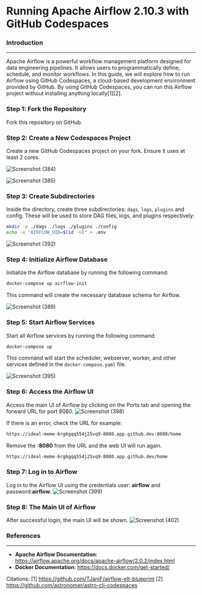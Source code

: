 **Running Apache Airflow 2.10.3 with GitHub Codespaces**
================================================

### Introduction
----------------

Apache Airflow is a powerful workflow management platform designed for data engineering pipelines. It allows users to programmatically define, schedule, and monitor workflows. In this guide, we will explore how to run Airflow using GitHub Codespaces, a cloud-based development environment provided by GitHub. By using GitHub Codespaces, you can run this Airflow project without installing anything locally[1][2].

### Step 1: Fork the Repository
Fork this repository on GitHub.

### Step 2: Create a New Codespaces Project
Create a new GitHub Codespaces project on your fork. Ensure it uses at least 2 cores.

![Screenshot (384)](https://github.com/ikhsannur1996/airflow-codespace/assets/32507742/097e99ad-b186-4fa4-8c6a-b12655deafba)

![Screenshot (385)](https://github.com/ikhsannur1996/airflow-codespace/assets/32507742/c2ef5a17-2862-4948-8033-42fc29aab90f)

### Step 3: Create Subdirectories
Inside the directory, create three subdirectories: `dags`, `logs`, `plugins` and config. These will be used to store DAG files, logs, and plugins respectively:
```bash
mkdir -p ./dags ./logs ./plugins ./config
echo -e "AIRFLOW_UID=$(id -u)" > .env
```
![Screenshot (392)](https://github.com/ikhsannur1996/airflow-codespace/assets/32507742/c0fd820a-64f3-40b8-a52f-d425769dc617)


### Step 4: Initialize Airflow Database
Initialize the Airflow database by running the following command:
```bash
docker-compose up airflow-init
```
This command will create the necessary database schema for Airflow.

![Screenshot (389)](https://github.com/ikhsannur1996/airflow-codespace/assets/32507742/c2825c80-d2f3-4a00-be21-61f95fe81459)

### Step 5: Start Airflow Services
Start all Airflow services by running the following command:
```bash
docker-compose up
```
This command will start the scheduler, webserver, worker, and other services defined in the `docker-compose.yaml` file.

![Screenshot (395)](https://github.com/ikhsannur1996/airflow-codespace/assets/32507742/bcc01892-d708-4279-b2a0-7007a451651b)

### Step 6: Access the Airflow UI
Access the main UI of Airflow by clicking on the Ports tab and opening the forward URL for port 8080. 
![Screenshot (398)](https://github.com/ikhsannur1996/airflow-codespace/assets/32507742/4d770bc0-17cd-4d48-bca8-38884b8e4ce8)

If there is an error, check the URL for example:
```bash
https://ideal-meme-6rg6gqq554j25vq9-8080.app.github.dev:8080/home
```
Remove the **:8080** from the URL and the web UI will run again.
```bash
https://ideal-meme-6rg6gqq554j25vq9-8080.app.github.dev/home
```
### Step 7: Log in to Airflow
Log in to the Airflow UI using the credentials user: **airflow** and password:**airflow**.
![Screenshot (399)](https://github.com/ikhsannur1996/airflow-codespace/assets/32507742/c092d0a4-2af7-48f0-a6c2-9afa7f61958a)

### Step 8: The Main UI of Airflow
After successful login, the main UI will be shown.
![Screenshot (402)](https://github.com/ikhsannur1996/airflow-codespace/assets/32507742/87bb868d-f91b-483c-a1dc-8d811c634571)


### References
--------------
- **Apache Airflow Documentation**: https://airflow.apache.org/docs/apache-airflow/2.0.2/index.html
- **Docker Documentation**: https://docs.docker.com/get-started/

Citations:
[1] https://github.com/TJaniF/airflow-elt-blueprint
[2] https://github.com/astronomer/astro-cli-codespaces
